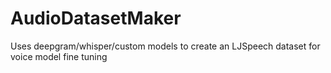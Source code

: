 # AudioDatasetMaker
Uses deepgram/whisper/custom models to create an LJSpeech dataset for voice model fine tuning
